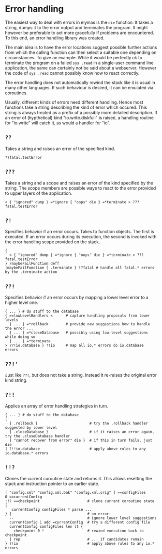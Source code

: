 Error handling
==============

The easiest way to deal with errors in elymas is the `die` function. It takes a string, dumps it to the
error output and terminates the program. It might however be preferable to act more gracefully if problems
are encountered. To this end, an error handling library was created.

The main idea is to have the error locations suggest possible further actions from which the calling
function can then select a suitable one depending on circumstances. To give an example: While it would be
perfectly ok to terminate the program on a failed `sys .read` in a single-user command line application,
the same can certainly not be said about a webserver. However the code of `sys .read` cannot possibly know
how to react correctly.

The error handling does not automatically rewind the stack like it is usual in many other languages. If such
behaviour is desired, it can be emulated via coroutines.

Usually, different kinds of errors need different handling. Hence most functions take a string describing the
kind of error which occured. This string is always treated as a prefix of a possibly more detailed description.
If an error of (hypthetical) kind "io.write.diskfull" is raised, a handling routine for "io.write" will catch it,
as would a handler for "io".


`??`
----

Takes a string and raises an error of the specified kind.

    ??fatal.testError

`???`
-----

Takes a string and a scope and raises an error of the kind specified by the string. The scope members
are possible ways to react to the error provided to upper layers of the application.

    < { "ignored" dump } =*ignore { "oops" die } =*terminate > ???fatal.testError


`?!`
----

Specifies behavior if an error occurs. Takes to function objects. The first is executed. If an error occurs
during its execution, the second is invoked with the error handling scope provided on the stack.

    {
      < { "ignored" dump } =*ignore { "oops" die } =*terminate > ???fatal.testError
    } /maybeFailFunction deff
    |maybeFailFunction { .terminate } !?fatal # handle all fatal.* errors by the .terminate action


`??!`
-----

Specifies behavior if an error occurs by mapping a lower level error to a higher level one.

    { ... } # do stuff to the database
    { ==lowLevelHandlers <      # capture handling proposals from lower levels
      { ... } =*rollback        # provide new suggestions how to handle the error ...
      { ... } =*closeDatabase   # possibly using low-level suggestions while doing so
      { ... } =*terminate
    > ??!io.database } ?!io     # map all io.* errors do io.database errors


`??!'`
------

Just like `??!`, but does not take a string. Instead it re-raises the original error kind string.


`?!!`
-----

Applies an array of error handling strategies in turn.

    { ... } # do stuff to the database
    [
      { .rollback }                        # try the .rollback handler suggested by lower level
      { .closeDatabase }                   # if it raises an error again, try the .closeDatabase handler
      { "cannot recover from error" die }  # if this in turn fails, just die
    ] ?!!io.database                       # apply above rules to any io.database.* errors


`!!?`
-----

Clones the current coroutine state and returns it. This allows resetting the stack and
instruction pointer to an earlier state.

    [ "config.xml" "config.xml.bak" "config.xml.orig" ] ==configFiles
    0 ==currentConfig
    !!? ==checkpoint                      # clone current coroutine state
    {
       currentConfig configFiles * parse ...
    } {                                   # on error:
      --                                  # ignore lower level suggestions 
      currentConfig 1 add =currentConfig  # try a different config file
      currentConfig configFiles len lt {
        checkpoint 0 !                    # rewind execution back to checkpoint
      } rep                               # ... if candidates remain
    } ?!io                                # apply above rules to any io.* errors

